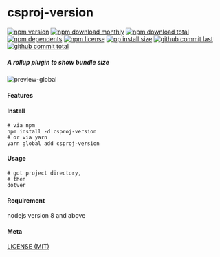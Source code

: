 # csproj-version

[![npm version][badge-npm-version]][url-npm]
[![npm download monthly][badge-npm-download-monthly]][url-npm]
[![npm download total][badge-npm-download-total]][url-npm]
[![npm dependents][badge-npm-dependents]][url-github]
[![npm license][badge-npm-license]][url-npm]
[![pp install size][badge-pp-install-size]][url-pp]
[![github commit last][badge-github-last-commit]][url-github]
[![github commit total][badge-github-commit-count]][url-github]

[//]: <> (Shields)
[badge-npm-version]: https://flat.badgen.net/npm/v/csproj-version
[badge-npm-download-monthly]: https://flat.badgen.net/npm/dm/csproj-version
[badge-npm-download-total]:https://flat.badgen.net/npm/dt/csproj-version
[badge-npm-dependents]: https://flat.badgen.net/npm/dependents/csproj-version
[badge-npm-license]: https://flat.badgen.net/npm/license/csproj-version
[badge-pp-install-size]: https://flat.badgen.net/packagephobia/install/csproj-version
[badge-github-last-commit]: https://flat.badgen.net/github/last-commit/hoyeungw/csproj-version
[badge-github-commit-count]: https://flat.badgen.net/github/commits/hoyeungw/csproj-version

[//]: <> (Link)
[url-npm]: https://npmjs.org/package/csproj-version
[url-pp]: https://packagephobia.now.sh/result?p=csproj-version
[url-github]: https://github.com/hoyeungw/csproj-version

##### A rollup plugin to show bundle size

![preview-global](./media/screenshot.png)

#### Features

#### Install
```console
# via npm
npm install -d csproj-version
# or via yarn
yarn global add csproj-version
```

#### Usage
```console
# got project directory,
# then
dotver
```

#### Requirement
nodejs version 8 and above

#### Meta
[LICENSE (MIT)](LICENSE)
